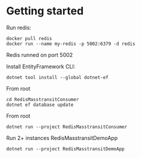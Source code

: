 # Getting started

Run redis:
```
docker pull redis
docker run --name my-redis -p 5002:6379 -d redis
```

Redis runned on port 5002

Install EntityFramework CLI:
```
dotnet tool install --global dotnet-ef
```


From root
```
cd RedisMasstransitConsumer
dotnet ef database update

```
From root

```
dotnet run --project RedisMasstransitConsumer
```

Run 2+ instances RedisMasstransitDemoApp
```
dotnet run --project RedisMasstransitDemoApp
```

